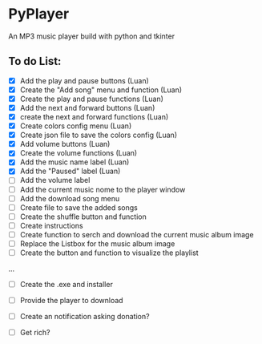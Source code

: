 # PyPlayer
 An MP3 music player build with python and tkinter
 
 ## To do List:
 
 - [x] Add the play and pause buttons (Luan)
 - [x] Create the "Add song" menu and function (Luan)
 - [x] Create the play and pause functions (Luan)
 - [x] Add the next and forward buttons (Luan)
 - [x] create the next and forward functions (Luan)
 - [x] Create colors config menu (Luan)
 - [x] Create json file to save the colors config (Luan)
 - [x] Add volume buttons (Luan)
 - [x] Create the volume functions (Luan)
 - [x] Add the music name label (Luan)
 - [x] Add the "Paused" label (Luan)
 - [ ] Add the volume label
 - [ ] Add the current music nome to the player window
 - [ ] Add the download song menu
 - [ ] Create file to save the added songs
 - [ ] Create the shuffle button and function
 - [ ] Create instructions
 - [ ] Create function to serch and download the current music album image
 - [ ] Replace the Listbox for the music album image
 - [ ] Create the button and function to visualize the playlist
 
...
 
 - [ ] Create the .exe and installer
 - [ ] Provide the player to download
 
 - [ ] Create an notification asking donation?
 - [ ] Get rich?

